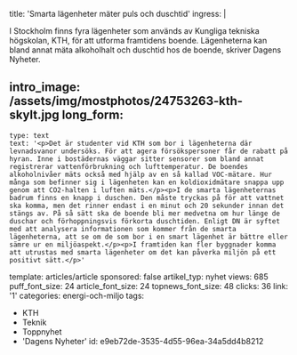 title: 'Smarta lägenheter mäter puls och duschtid'
ingress: |
  <p>I Stockholm finns fyra lägenheter som används av Kungliga tekniska högskolan, KTH, för att utforma framtidens boende. Lägenheterna kan bland annat mäta alkoholhalt och duschtid hos de boende, skriver Dagens Nyheter.
  </p>
  
intro_image: /assets/img/mostphotos/24753263-kth-skylt.jpg
long_form:
  -
    type: text
    text: '<p>Det är studenter vid KTH som bor i lägenheterna där levnadsvanor undersöks. För att agera försökspersoner får de rabatt på hyran. Inne i bostädernas väggar sitter sensorer som bland annat registrerar vattenförbrukning och lufttemperatur. De boendes alkoholnivåer mäts också med hjälp av en så kallad VOC-mätare. Hur många som befinner sig i lägenheten kan en koldioxidmätare snappa upp genom att CO2-halten i luften mäts.</p><p>I de smarta lägenheternas badrum finns en knapp i duschen. Den måste tryckas på för att vattnet ska komma, men det rinner endast i en minut och 20 sekunder innan det stängs av. På så sätt ska de boende bli mer medvetna om hur länge de duschar och förhoppningsvis förkorta duschtiden. Enligt DN är syftet med att analysera informationen som kommer från de smarta lägenheterna, att se om de som bor i en smart lägenhet är bättre eller sämre ur en miljöaspekt.</p><p>I framtiden kan fler byggnader komma att utrustas med smarta lägenheter om det kan påverka miljön på ett positivt sätt.</p>'
template: articles/article
sponsored: false
artikel_typ: nyhet
views: 685
puff_font_size: 24
article_font_size: 24
topnews_font_size: 48
clicks: 36
link: '1'
categories: energi-och-miljo
tags:
  - KTH
  - Teknik
  - Toppnyhet
  - 'Dagens Nyheter'
id: e9eb72de-3535-4d55-96ea-34a5dd4b8212
